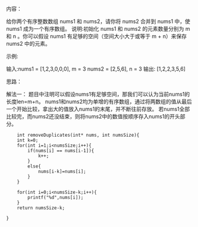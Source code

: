 内容：

给你两个有序整数数组 nums1 和 nums2，请你将 nums2 合并到 nums1 中，使 nums1 成为一个有序数组。
说明:初始化 nums1 和 nums2 的元素数量分别为 m 和 n 。你可以假设 nums1 有足够的空间（空间大小大于或等于 m + n）来保存 nums2 中的元素。

示例:

输入:nums1 = [1,2,3,0,0,0], m = 3
nums2 = [2,5,6], n = 3
输出: [1,2,2,3,5,6]

思路：

解法一：
题目中注明可以假设nums1有足够空间，那我们可以认为当前nums1的长度len=m+n。
nums1和nums2均为单增的有序数组，通过将两数组的值从最后一个开始比较，拿出大的值放入nums1的末尾，并不断往前存放。
若nums1全部比较完，而nums2还没结束，则将nums2中的数值按顺序存入nums1的开头部分。
```
    int removeDuplicates(int* nums, int numsSize){
    int k=0;
    for(int i=1;i<numsSize;i++){
        if(nums[i] == nums[i-1]){
            k++;
        }            
        else{
            nums[i-k]=nums[i];
        } 
    }

    for(int i=0;i<numsSize-k;i++){
        printf("%d",nums[i]);
    }
    return numsSize-k;

}
```

